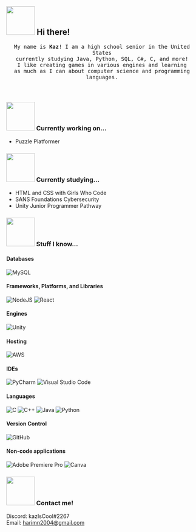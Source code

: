 ## <img src=https://user-images.githubusercontent.com/101679632/158600425-4835c645-6d2e-4d7a-b8d2-828cc9320ff5.gif width=75px/> Hi there! 

<p align="center" >
  <samp>
    My name is <b>Kaz</b>! I am a high school senior in the United States 
  <br/> currently studying Java, Python, SQL, C#, C, and more! 
    <br/> I like creating games in various engines and learning
      <br/>
as much as I can about computer science and programming languages.
  </samp>
  <br/>
  <br/>
  <br/>
</p>

### <img src=https://user-images.githubusercontent.com/101679632/158602240-f4b4a886-40f1-4c83-8cec-5fb8e15badbf.gif width=75px/> Currently working on...
- Puzzle Platformer

### <img src=https://user-images.githubusercontent.com/101679632/158604328-a62e2767-3de6-4ffe-8b95-7055718b6243.gif width=75px/> Currently studying...
- HTML and CSS with Girls Who Code
- SANS Foundations Cybersecurity
- Unity Junior Programmer Pathway

### <img src=https://user-images.githubusercontent.com/101679632/158604932-2d4da882-7a0e-4bfd-8468-8fd7eb022f8a.gif width=75px/> Stuff I know...

#### Databases
![MySQL](https://img.shields.io/badge/mysql-%2300f.svg?style=for-the-badge&logo=mysql&logoColor=white)

#### Frameworks, Platforms, and Libraries
![NodeJS](https://img.shields.io/badge/node.js-6DA55F?style=for-the-badge&logo=node.js&logoColor=white)
![React](https://img.shields.io/badge/react-%2320232a.svg?style=for-the-badge&logo=react&logoColor=%2361DAFB)

#### Engines
![Unity](https://img.shields.io/badge/unity-%23000000.svg?style=for-the-badge&logo=unity&logoColor=white)

#### Hosting
![AWS](https://img.shields.io/badge/AWS-%23FF9900.svg?style=for-the-badge&logo=amazon-aws&logoColor=white)

#### IDEs
![PyCharm](https://img.shields.io/badge/pycharm-143?style=for-the-badge&logo=pycharm&logoColor=black&color=black&labelColor=green)
![Visual Studio Code](https://img.shields.io/badge/Visual%20Studio%20Code-0078d7.svg?style=for-the-badge&logo=visual-studio-code&logoColor=white)

#### Languages
![C](https://img.shields.io/badge/c-%2300599C.svg?style=for-the-badge&logo=c&logoColor=white)
![C++](https://img.shields.io/badge/c++-%2300599C.svg?style=for-the-badge&logo=c%2B%2B&logoColor=white)
![Java](https://img.shields.io/badge/java-%23ED8B00.svg?style=for-the-badge&logo=java&logoColor=white)
![Python](https://img.shields.io/badge/python-3670A0?style=for-the-badge&logo=python&logoColor=ffdd54)

#### Version Control
![GitHub](https://img.shields.io/badge/github-%23121011.svg?style=for-the-badge&logo=github&logoColor=white)

#### Non-code applications
![Adobe Premiere Pro](https://img.shields.io/badge/Adobe%20Premiere%20Pro-9999FF.svg?style=for-the-badge&logo=Adobe%20Premiere%20Pro&logoColor=white)
![Canva](https://img.shields.io/badge/Canva-%2300C4CC.svg?style=for-the-badge&logo=Canva&logoColor=white)

### <img src=https://user-images.githubusercontent.com/101679632/158604048-f7c56481-76a4-4c7a-a73a-fdd4f4728798.gif width=75px/> Contact me!
Discord: kazIsCool#2267
  <br/>Email: harimn2004@gmail.com





